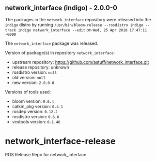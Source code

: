 ## network_interface (indigo) - 2.0.0-0

The packages in the `network_interface` repository were released into the `indigo` distro by running `/usr/bin/bloom-release --rosdistro indigo --track indigo network_interface --edit` on `Wed, 25 Apr 2018 17:47:11 -0000`

The `network_interface` package was released.

Version of package(s) in repository `network_interface`:

- upstream repository: https://github.com/astuff/network_interface.git
- release repository: unknown
- rosdistro version: `null`
- old version: `null`
- new version: `2.0.0-0`

Versions of tools used:

- bloom version: `0.6.4`
- catkin_pkg version: `0.4.1`
- rosdep version: `0.12.2`
- rosdistro version: `0.6.8`
- vcstools version: `0.1.40`


# network_interface-release
ROS Release Repo for network_interface
